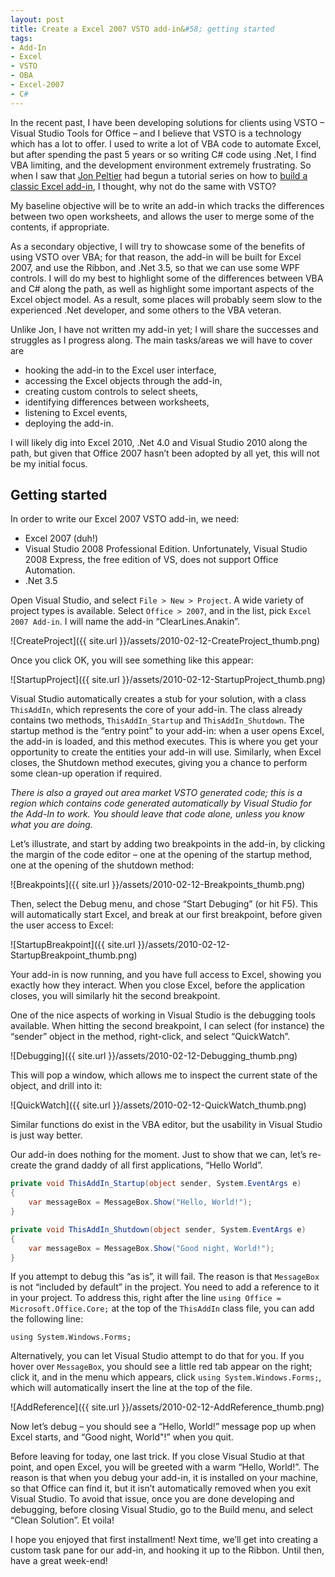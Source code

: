 ```yaml
---
layout: post
title: Create a Excel 2007 VSTO add-in&#58; getting started
tags:
- Add-In
- Excel
- VSTO
- OBA
- Excel-2007
- C#
---
```


In the recent past, I have been developing solutions for clients using VSTO – Visual Studio Tools for Office – and I believe that VSTO is a technology which has a lot to offer. I used to write a lot of VBA code to automate Excel, but after spending the past 5 years or so writing C# code using .Net, I find VBA limiting, and the development environment extremely frustrating. So when I saw that [Jon Peltier](http://twitter.com/jon_peltier) had begun a tutorial series on how to [build a classic Excel add-in](http://peltiertech.com/WordPress/build-an-excel-add-in-1-basic-routine/), I thought, why not do the same with VSTO?  

My baseline objective will be to write an add-in which tracks the differences between two open worksheets, and allows the user to merge some of the contents, if appropriate.  

As a secondary objective, I will try to showcase some of the benefits of using VSTO over VBA; for that reason, the add-in will be built for Excel 2007, and use the Ribbon, and .Net 3.5, so that we can use some WPF controls. I will do my best to highlight some of the differences between VBA and C# along the path, as well as highlight some important aspects of the Excel object model. As a result, some places will probably seem slow to the experienced .Net developer, and some others to the VBA veteran.  

Unlike Jon, I have not written my add-in yet; I will share the successes and struggles as I progress along. The main tasks/areas we will have to cover are  

* hooking the add-in to the Excel user interface, 
* accessing the Excel objects through the add-in, 
* creating custom controls to select sheets, 
* identifying differences between worksheets, 
* listening to Excel events, 
* deploying the add-in. 

I will likely dig into Excel 2010, .Net 4.0 and Visual Studio 2010 along the path, but given that Office 2007 hasn’t been adopted by all yet, this will not be my initial focus.  

<!--more-->

## Getting started  

In order to write our Excel 2007 VSTO add-in, we need:  

* Excel 2007 (duh!) 
* Visual Studio 2008 Professional Edition. Unfortunately, Visual Studio 2008 Express, the free edition of VS, does not support Office Automation. 
* .Net 3.5

Open Visual Studio, and select `File > New > Project`. A wide variety of project types is available. Select `Office > 2007`, and in the list, pick `Excel 2007 Add-in`. I will name the add-in “ClearLines.Anakin”.  

![CreateProject]({{ site.url }}/assets/2010-02-12-CreateProject_thumb.png)

Once you click OK, you will see something like this appear:  

![StartupProject]({{ site.url }}/assets/2010-02-12-StartupProject_thumb.png)

Visual Studio automatically creates a stub for your solution, with a class `ThisAddIn`, which represents the core of your add-in. The class already contains two methods, `ThisAddIn_Startup` and `ThisAddIn_Shutdown`. The startup method is the “entry point” to your add-in: when a user opens Excel, the add-in is loaded, and this method executes. This is where you get your opportunity to create the entities your add-in will use. Similarly, when Excel closes, the Shutdown method executes, giving you a chance to perform some clean-up operation if required.  

*There is also a grayed out area market VSTO generated code; this is a region which contains code generated automatically by Visual Studio for the Add-In to work. You should leave that code alone, unless you know what you are doing.*  

Let’s illustrate, and start by adding two breakpoints in the add-in, by clicking the margin of the code editor – one at the opening of the startup method, one at the opening of the shutdown method:  

![Breakpoints]({{ site.url }}/assets/2010-02-12-Breakpoints_thumb.png)

Then, select the Debug menu, and chose “Start Debuging” (or hit F5). This will automatically start Excel, and break at our first breakpoint, before given the user access to Excel:  

![StartupBreakpoint]({{ site.url }}/assets/2010-02-12-StartupBreakpoint_thumb.png)

Your add-in is now running, and you have full access to Excel, showing you exactly how they interact. When you close Excel, before the application closes, you will similarly hit the second breakpoint.&#160;       

One of the nice aspects of working in Visual Studio is the debugging tools available. When hitting the second breakpoint, I can select (for instance) the “sender” object in the method, right-click, and select “QuickWatch”.   

![Debugging]({{ site.url }}/assets/2010-02-12-Debugging_thumb.png)

This will pop a window, which allows me to inspect the current state of the object, and drill into it:  

![QuickWatch]({{ site.url }}/assets/2010-02-12-QuickWatch_thumb.png)

Similar functions do exist in the VBA editor, but the usability in Visual Studio is just way better.  

Our add-in does nothing for the moment. Just to show that we can, let’s re-create the grand daddy of all first applications, “Hello World”.  

``` csharp
private void ThisAddIn_Startup(object sender, System.EventArgs e)
{
    var messageBox = MessageBox.Show("Hello, World!");
}

private void ThisAddIn_Shutdown(object sender, System.EventArgs e)
{
    var messageBox = MessageBox.Show("Good night, World!");
}
``` 

If you attempt to debug this “as is”, it will fail. The reason is that `MessageBox` is not “included by default” in the project. You need to add a reference to it in your project. To address this, right after the line `using Office = Microsoft.Office.Core;` at the top of the `ThisAddIn` class file, you can add the following line:

`using System.Windows.Forms;`

Alternatively, you can let Visual Studio attempt to do that for you. If you hover over `MessageBox`, you should see a little red tab appear on the right; click it, and in the menu which appears, click `using System.Windows.Forms;`, which will automatically insert the line at the top of the file.

![AddReference]({{ site.url }}/assets/2010-02-12-AddReference_thumb.png)

Now let’s debug – you should see a “Hello, World!” message pop up when Excel starts, and “Good night, World"!” when you quit.

Before leaving for today, one last trick. If you close Visual Studio at that point, and open Excel, you will be greeted with a warm “Hello, World!”. The reason is that when you debug your add-in, it is installed on your machine, so that Office can find it, but it isn’t automatically removed when you exit Visual Studio. To avoid that issue, once you are done developing and debugging, before closing Visual Studio, go to the Build menu, and select “Clean Solution”. Et voila!

I hope you enjoyed that first installment! Next time, we’ll get into creating a custom task pane for our add-in, and hooking it up to the Ribbon. Until then, have a great week-end!
